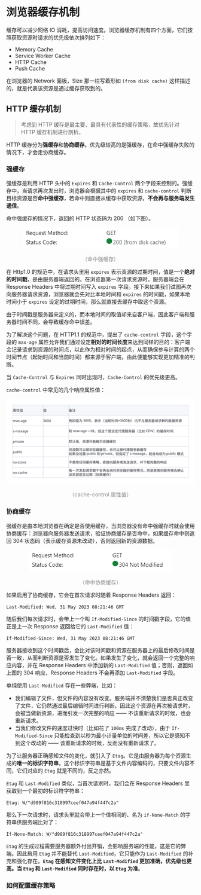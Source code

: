 # 浏览器缓存机制

缓存可以减少网络 IO 消耗，提高访问速度。浏览器缓存机制有四个方面，它们按照获取资源时请求的优先级依次排列如下：

* Memory Cache
* Service Worker Cache
* HTTP Cache
* Push Cache

在浏览器的 Network 面板，Size 那一栏写着形如 `(from disk cache)` 这样描述的，就是代表该资源是通过缓存获取到的。

## HTTP 缓存机制

> 考虑到 HTTP 缓存是最主要、最具有代表性的缓存策略，故优先针对 HTTP 缓存机制进行剖析。

HTTP 缓存分为**强缓存**和**协商缓存**。优先级较高的是强缓存，在命中强缓存失败的情况下，才会走协商缓存。

### 强缓存

强缓存是利用 HTTP 头中的 `Expires` 和 `Cache-Control` 两个字段来控制的。强缓存中，当请求再次发出时，浏览器会根据其中的 `expires` 和 `cache-control` 判断目标资源是否**命中强缓存**，若命中则直接从缓存中获取资源，**不会再与服务端发生通信**。

命中强缓存的情况下，返回的 HTTP 状态码为 200 （如下图）。

<div style="text-align: center;">
  <img src="./assets/hit-strong-caching.png" alt="命中强缓存">
  <p style="text-align: center; color: #888;">（命中强缓存）</p>
</div>

在 Http1.0 的规范中，在请求头里用 `expires` 表示资源的过期时间，值是一个**绝对的时间戳**，是由服务器端返回的。在浏览器第一次请求资源时，服务器端会在 Response Headers 中将过期时间写入 `expires` 字段。接下来如果我们试图再次向服务器请求资源，浏览器就会先对比本地时间和 `expires` 的时间戳，如果本地时间小于 `expires` 设定的过期时间，那么就直接去缓存中取这个资源。

由于时间戳是服务器来定义的，而本地时间的取值却来自客户端，因此客户端和服务器时间不同，会导致缓存命中误差。

为了解决这个问题，在 HTTP1.1 的规范中，提出了 `cache-control` 字段，这个字段的 `max-age` 属性允许我们通过设定**相对的时间长度**来达到同样的目的：客户端会记录请求到资源的时间点，以此作为相对时间的起点，从而确保参与计算的两个时间节点（起始时间和当前时间）都来源于客户端，由此便能够实现更加精准的判断。

当 `Cache-Control` 与 `Expires` 同时出现时，`Cache-Control` 的优先级更高。

`cache-control` 中常见的几个响应属性值：

<div style="text-align: center;">
  <img src="./assets/cache-control-attributes.svg" alt="cache-control 属性值">
  <p style="text-align: center; color: #888;">（cache-control 属性值）</p>
</div>

### 协商缓存

强缓存是由本地浏览器在确定是否使用缓存，当浏览器没有命中强缓存时就会使用协商缓存：浏览器向服务器发送请求，验证协商缓存是否命中，如果缓存命中则返回 304 状态码（表示缓存资源未改动），否则返回新的资源数据。

<div style="text-align: center;">
  <img src="./assets/hit-negotiated-caching.png" alt="命中协商缓存">
  <p style="text-align: center; color: #888;">（命中协商缓存）</p>
</div>

如果启用了协商缓存，它会在首次请求时随着 Response Headers 返回：

```
Last-Modified: Wed, 31 May 2023 08:21:46 GMT
```

随后我们每次请求时，会带上一个叫 `If-Modified-Since` 的时间戳字段，它的值正是上一次 Response 返回给它的 `Last-Modified` 值：

```
If-Modified-Since: Wed, 31 May 2023 08:21:46 GMT
```

服务器接收到这个时间戳后，会比对该时间戳和资源在服务器上的最后修改时间是否一致，从而判断资源是否发生了变化。如果发生了变化，就会返回一个完整的响应内容，并在 Response Headers 中添加新的 `Last-Modified` 值；否则，返回如上图的 304 响应，Response Headers 不会再添加 `Last-Modified` 字段。

单纯使用 `Last-Modified` 存在一些弊端，比如：

* 我们编辑了文件，但文件的内容没有改变。服务端并不清楚我们是否真正改变了文件，它仍然通过最后编辑时间进行判断。因此这个资源在再次被请求时，会被当做新资源，进而引发一次完整的响应 —— 不该重新请求的时候，也会重新请求。
* 当我们修改文件的速度过快时（比如花了 `100ms` 完成了改动），由于 `If-Modified-Since` 只能检查到以秒为最小计量单位的时间差，所以它是感知不到这个改动的 —— 该重新请求的时候，反而没有重新请求了。

为了让服务器正确感知文件的变化，就引入了 `Etag`。它是由服务器为每个资源生成的**唯一的标识字符串**，这个标识字符串是基于文件内容编码的，只要文件内容不同，它们对应的 `Etag` 就是不同的，反之亦然。

`Etag` 和 `Last-Modified` 类似，当首次请求时，我们会在 Response Headers 里获取到一个最初的标识符字符串：

```
Etag: W/"d989f816c318997ceef047a94f447c2a"
```

那么下一次请求时，请求头里就会带上一个值相同的、名为 `if-None-Match` 的字符串供服务端比对了：

```
If-None-Match: W/"d989f816c318997ceef047a94f447c2a"
```

`Etag` 的生成过程需要服务器额外付出开销，会影响服务端的性能，这是它的弊端。因此启用 `Etag` 并不能替代 `Last-Modified`，它只能作为 `Last-Modified` 的补充和强化存在。**`Etag` 在感知文件变化上比 `Last-Modified` 更加准确，优先级也更高。当 `Etag` 和 `Last-Modified` 同时存在时，以 `Etag` 为准**。

### 如何配置缓存策略
